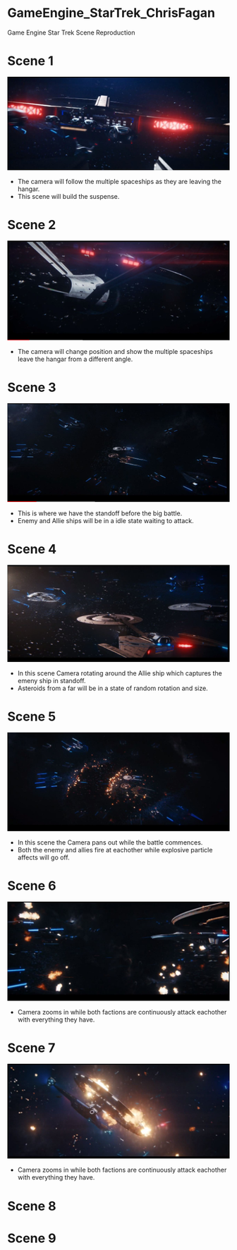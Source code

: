# GameEngine_StarTrek_ChrisFagan
Game Engine Star Trek Scene Reproduction


Scene 1
=============

![Scene1](https://github.com/cfagan93/GameEngine_StarTrek_ChrisFagan/blob/master/StarTrekStoryBoard/Scene_1.JPG)

* The camera will follow the multiple spaceships as they are leaving the hangar.
* This scene will build the suspense.


Scene 2
=============

![Scene2](https://github.com/cfagan93/GameEngine_StarTrek_ChrisFagan/blob/master/StarTrekStoryBoard/Scene_2.JPG)
* The camera will change position and show the multiple spaceships leave the hangar from a different angle.


Scene 3
=============


![Scene3](https://github.com/cfagan93/GameEngine_StarTrek_ChrisFagan/blob/master/StarTrekStoryBoard/Scene_3.JPG)

* This is where we have the standoff before the big battle.
* Enemy and Allie ships will be in a idle state waiting to attack.


Scene 4
=============

![Scene4](https://github.com/cfagan93/GameEngine_StarTrek_ChrisFagan/blob/master/StarTrekStoryBoard/Scene_4.JPG)

* In this scene Camera rotating around the Allie ship which captures the emeny ship in standoff.
* Asteroids from a far will be in a state of random rotation and size.


Scene 5
=============

![Scene5](https://github.com/cfagan93/GameEngine_StarTrek_ChrisFagan/blob/master/StarTrekStoryBoard/Scene_5.JPG)

* In this scene the Camera pans out while the battle commences.
* Both the enemy and allies fire at eachother while explosive particle affects will go off.



Scene 6
=============

![Scene6](https://github.com/cfagan93/GameEngine_StarTrek_ChrisFagan/blob/master/StarTrekStoryBoard/Scene_6.JPG)


* Camera zooms in while both factions are continuously attack eachother with everything they have.




Scene 7
=============

![Scene7](https://github.com/cfagan93/GameEngine_StarTrek_ChrisFagan/blob/master/StarTrekStoryBoard/Scene_7.JPG)

* Camera zooms in while both factions are continuously attack eachother with everything they have.






Scene 8
=============






Scene 9
=============